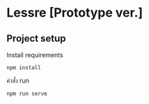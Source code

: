 # Lessre [Prototype ver.]

## Project setup

Install requirements
```
npm install
```

คำสั่ง run
```
npm run serve
```
